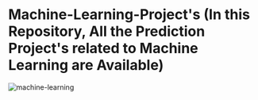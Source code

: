 # Machine-Learning-Project's (In this Repository, All the Prediction Project's related to Machine Learning are Available)
![machine-learning](https://github.com/a-anantha-rao/Machine-Learning-Project-s/assets/103282066/808e30d6-9526-46be-9fc7-6091965109ff)
